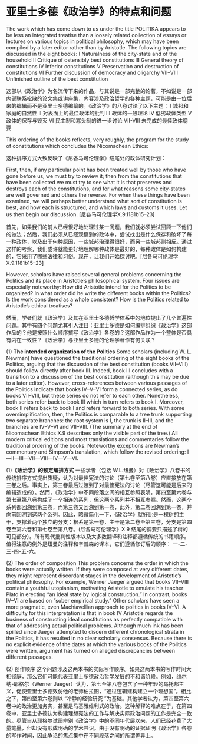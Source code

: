# 亚里士多德《政治学》的特点和问题

The work which has come down to us under the title POLITIKA appears to be less an integrated treatise than a loosely related collection of essays or lectures on various topics in political philosophy, which may have been compiled by a later editor rather than by Aristotle. The following topics are discussed in the eight books:
I Naturalness of the city-state and of the household
II Critique of ostensibly best constitutions
III General theory of constitutions
IV Inferior constitutions
V Preservation and destruction of constitutions
VI Further discussion of democracy and oligarchy
VII–VIII Unfinished outline of the best constitution


这部以《政治学》为名流传下来的作品，与其说是一部完整的论著，不如说是一部内部联系松散的论文集或讲座集，内容涉及政治哲学的各种主题，可能是由一位后来的编辑而不是亚里士多德编纂的。《政治学》的八卷讨论了以下主题：
I 城邦和家庭的自然性
II 对表面上的最佳政体的批判
III 政体的一般理论
IV 低劣政体类型
V 政体的保存与毁灭
VI 民主制和寡头制的进一步讨论
VII-VIII 未完成的最佳政体纲要


This ordering of the books reflects, very roughly, the program for the study of constitutions which concludes the Nicomachean Ethics:


这种排序方式大致反映了《尼各马可伦理学》结尾处的政体研究计划：


First, then, if any particular point has been treated well by those who have gone before us, we must try to review it; then from the constitutions that have been collected we must try to see what it is that preserves and destroys each of the constitutions, and for what reasons some city-states are well governed and others the reverse. For when these things have been examined, we will perhaps better understand what sort of constitution is best, and how each is structured, and which laws and customs it uses. Let us then begin our discussion. \[尼各马可伦理学X.9.1181b15–23\]


首先，如果我们的前人已经很好地处理过某一问题，我们就必须尝试回顾一下他们的做法；然后，我们必须从已经观察到的政体中，尝试找出是什么保存和破坏了每一种政体，以及出于何种原因，一些城邦治理得很好，而另一些城邦则相反。通过这样的考察，我们或许就能更好地理解哪种政体是最好的，每种政体是如何构建的，它采用了哪些法律和习俗。现在，让我们开始探讨吧。\[尼各马可伦理学X.9.1181b15–23\]


However, scholars have raised several general problems concerning the Politics and its place in Aristotle’s philosophical system. Four issues are especially noteworthy: How did Aristotle intend for the Politics to be organized? In what order did he write the different books within the Politics? Is the work considered as a whole consistent? How is the Politics related to Aristotle’s ethical treatises?


然而，学者们就《政治学》及其在亚里士多德哲学体系中的地位提出了几个普遍性问题。其中有四个问题尤其引人注目：亚里士多德是如何编排组织《政治学》这部作品的？他是按照什么顺序撰写《政治学》各卷的？这部作品作为一个整体是否具有内在一致性？《政治学》与亚里士多德的伦理学著作有何关联？


(1) **The intended organization of the Politics** Some scholars (including W. L. Newman) have questioned the traditional ordering of the eight books of the Politics, arguing that the discussion of the best constitution (books VII–VIII) should follow directly after book III. Indeed, book III concludes with a transition to a discussion of the best constitution (although this may be due to a later editor). However, cross-references between various passages of the Politics indicate that books IV–V–VI form a connected series, as do books VII–VIII, but these series do not refer to each other. Nonetheless, both series refer back to book III which in turn refers to book I. Moreover, book II refers back to book I and refers forward to both series. With some oversimplification, then, the Politics is comparable to a tree trunk supporting two separate branches: the root system is I, the trunk is II–III, and the branches are IV–V–VI and VII–VIII. (The summary at the end of Nicomachean Ethics X.9 describes only the visible part of the tree.) All modern critical editions and most translations and commentaries follow the traditional ordering of the books. Noteworthy exceptions are Newman’s commentary and Simpson’s translation, which follow the revised ordering: I—II—III—VII—VIII—IV—V—VI.


(1)**《政治学》的预定编排方式** 一些学者（包括 W.L.纽曼）对《政治学》八卷书的传统排序方式提出质疑，认为对最佳宪法的讨论（第七卷至第八卷）应直接放在第三卷之后。事实上，第三卷最后过渡到了对最佳宪法的讨论（尽管这可能是后来的编辑造成的）。然而，《政治学》中不同段落之间的相互参照表明，第四至第六卷与第七至第八卷构成了一个相连的系列，但这两个系列并不相互参照。然而，这两个系列都回溯到第三卷，而第三卷又回溯到第一卷，此外，第二卷回溯到第一卷，并向前回溯到这两个系列。因此，略微简化一下，《政治学》就好比是一棵树的主干，支撑着两个独立的分支：根系是第一卷，主干是第二卷至第三卷，分支是第四卷至第六卷和第七卷至第八卷。(尼各马可伦理学》X.9 结尾的摘要只描述了树的可见部分）。所有现代批判性版本以及大多数翻译和注释都遵循传统的书籍顺序。值得注意的例外是纽曼的注释和辛普森的译本，它们遵循修订后的顺序： 一-二-三-四-五-六。


(2) The order of composition This problem concerns the order in which the books were actually written. If they were composed at very different dates, they might represent discordant stages in the development of Aristotle’s political philosophy. For example, Werner Jaeger argued that books VII–VIII contain a youthful utopianism, motivating Aristotle to emulate his teacher Plato in erecting “an ideal state by logical construction.” In contrast, books IV–VI are based on “sober empirical study.” Other scholars have seen a more pragmatic, even Machiavellian approach to politics in books IV–VI. A difficulty for this interpretation is that in book IV Aristotle regards the business of constructing ideal constitutions as perfectly compatible with that of addressing actual political problems. Although much ink has been spilled since Jaeger attempted to discern different chronological strata in the Politics, it has resulted in no clear scholarly consensus. Because there is no explicit evidence of the dates at which the various books of the Politics were written, argument has turned on alleged discrepancies between different passages.


(2) 创作顺序 这个问题涉及这两本书的实际写作顺序。如果这两本书的写作时间大相径庭，那么它们可能代表亚里士多德政治哲学发展的不和谐阶段。例如，维尔纳-耶格尔（Werner Jaeger）认为，第七至第八卷包含了一种年轻的乌托邦主义，促使亚里士多德效仿他的老师柏拉图，“通过逻辑建构建立一个理想国”。相比之下，第四至第六卷则以 “冷静的经验研究 ”为基础。其他学者认为，第四至第六卷中的政治更加务实，甚至是马基雅维利式的政治。这种解释的难点在于，在第四卷中，亚里士多德认为构建理想宪法的工作与解决实际政治问题的工作是完全一致的。尽管自从耶格尔试图辨别《政治学》中的不同年代层以来，人们已经花费了大量笔墨，但却没有形成明确的学术共识。由于没有明确的证据证明《政治学》各卷的写作时间，因此争论的焦点集中在不同段落之间的所谓差异上。